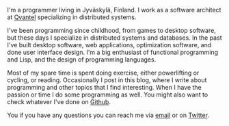 I'm a programmer living in Jyväskylä, Finland. I work as a software architect
at [Qvantel](http://www.qvantel.com) specializing in distributed systems.

I've been programming since childhood, from games to desktop software, but these days I specialize
in distributed systems and databases. In the past I've built desktop software, web applications,
optimization software, and done user interface design. I'm a big enthusiast of functional
programming and Lisp, and the design of programming languages.

Most of my spare time is spent doing exercise, either powerlifting or cycling, or
reading. Occasionally I post in this blog, where I write about programming and other topics that I
find interesting. When I have the passion or time I do some programming as well. You might also want
to check whatever I've done on [Github](https://github.com/ane).

You if you have any questions you can reach me via [email](mailto:ane@iki.fi) or
on [Twitter](https://twitter.com/anewtf).

